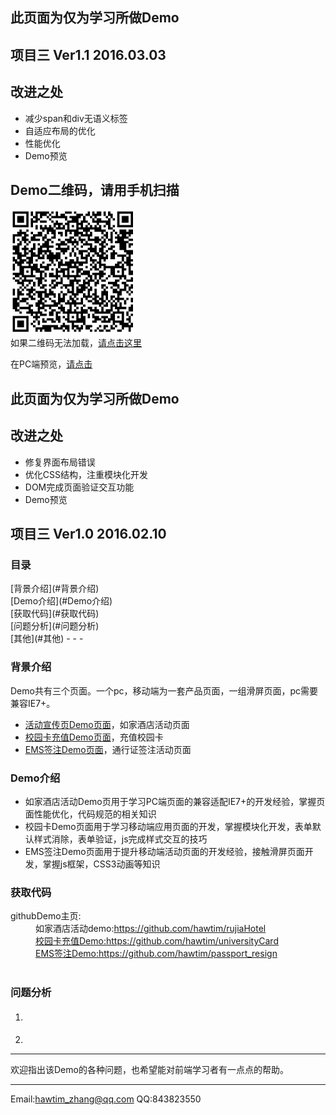 <h2>此页面为仅为学习所做Demo</h2>
<h2>项目三  Ver1.1 2016.03.03</h2>
<h2>改进之处</h2>
<ul>
	<li>减少span和div无语义标签</li>
	<li>自适应布局的优化</li>
	<li>性能优化</li>
	<li>Demo预览</li>
</ul>
<h2>Demo二维码，请用手机扫描</h2>
<p><img src= "https://raw.githubusercontent.com/hawtim/passport_resign/master/1457367256.png" width="200" height="200"><br>
	如果二维码无法加载，<a href="https://raw.githubusercontent.com/hawtim/passport_resign/master/1457367256.png">请点击这里</a></p>
<p>在PC端预览，<a href="http://htmlpreview.github.io/?https://github.com/hawtim/passport_resign/blob/master/index.html">请点击</a></p>
<h2>此页面为仅为学习所做Demo</h2>
<h2>改进之处</h2>
<ul>
	<li>修复界面布局错误</li>
	<li>优化CSS结构，注重模块化开发</li>
	<li>DOM完成页面验证交互功能</li>
	<li>Demo预览</li>
</ul>

<h2>项目三 Ver1.0 2016.02.10</h2>
<h3>目录</h3>
[背景介绍](#背景介绍)<br>
[Demo介绍](#Demo介绍)<br>
[获取代码](#获取代码)<br>
[问题分析](#问题分析)<br>
[其他](#其他)
- - -
<a name="背景介绍"></a>
	<h3>背景介绍</h3>
	<p>Demo共有三个页面。一个pc，移动端为一套产品页面，一组滑屏页面，pc需要兼容IE7+。</p>
	<ul>
	    <li><a href="https://github.com/hawtim/rujiaHotel">活动宣传页Demo页面</a>，如家酒店活动页面</li>
	    <li><a href="https://github.com/hawtim/universityCard">校园卡充值Demo页面</a>，充值校园卡</li>
	    <li><a href="https://github.com/hawtim/passport_resign">EMS签注Demo页面</a>，通行证签注活动页面</li>
	</ul>
<a name="Demo介绍"></a>
	<h3>Demo介绍</h3>
	<ul>
	    <li>如家酒店活动Demo页用于学习PC端页面的兼容适配IE7+的开发经验，掌握页面性能优化，代码规范的相关知识</li>
	    <li>校园卡Demo页面用于学习移动端应用页面的开发，掌握模块化开发，表单默认样式消除，表单验证，js完成样式交互的技巧</li>
	    <li>EMS签注Demo页面用于提升移动端活动页面的开发经验，接触滑屏页面开发，掌握js框架，CSS3动画等知识</li>
	</ul>
<a name="获取代码"></a>
	<h3>获取代码</h3>
	<dt>githubDemo主页:</dt>
	<dd>如家酒店活动demo:<a href="https://github.com/hawtim/rujiaHotel">https://github.com/hawtim/rujiaHotel</dd>
	<dd>校园卡充值Demo:<a href="https://github.com/hawtim/universityCard">https://github.com/hawtim/universityCard</dd>
	<dd>EMS签注Demo:<a href="https://github.com/hawtim/passport_resign">https://github.com/hawtim/passport_resign</dd><br>

<a name="问题分析"></a>
	<h3>问题分析</h3>
<ol>
	<li>
		<h4></h4>
		<p class="answer">&nbsp;</p>
	</li>
	<li>
		<h4></h4>
		<p class="answer">&nbsp;</p>
	</li>
</ol>

<a name="其他"></a>
****
欢迎指出该Demo的各种问题，也希望能对前端学习者有一点点的帮助。
****
Email:<hawtim_zhang@qq.com>
QQ:843823550
